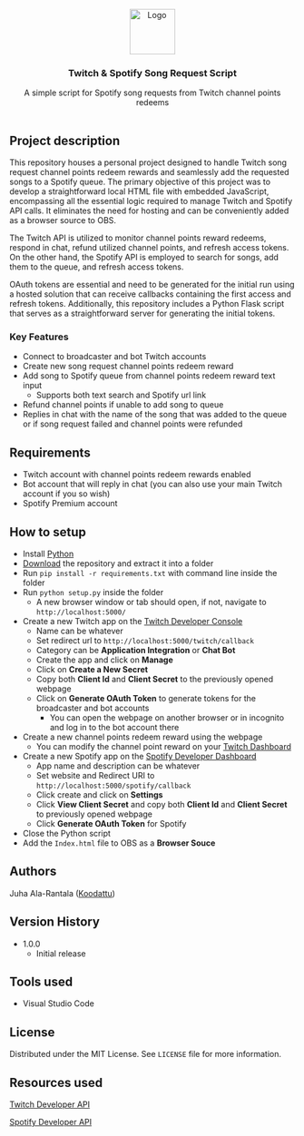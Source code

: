 <div align="center">
    <br />
    <img src="https://i.imgur.com/5CMSS48.png" alt="Logo" width="80" height="80">

  <h3 align="center">Twitch & Spotify Song Request Script</h3>

  <p align="center">
   A simple script for Spotify song requests from Twitch channel points redeems 
    <br />
    <br />
  </p>
</div>

## Project description

This repository houses a personal project designed to handle Twitch song request channel points redeem rewards and seamlessly add the requested songs to a Spotify queue. The primary objective of this project was to develop a straightforward local HTML file with embedded JavaScript, encompassing all the essential logic required to manage Twitch and Spotify API calls. It eliminates the need for hosting and can be conveniently added as a browser source to OBS.

The Twitch API is utilized to monitor channel points reward redeems, respond in chat, refund utilized channel points, and refresh access tokens. On the other hand, the Spotify API is employed to search for songs, add them to the queue, and refresh access tokens.

OAuth tokens are essential and need to be generated for the initial run using a hosted solution that can receive callbacks containing the first access and refresh tokens. Additionally, this repository includes a Python Flask script that serves as a straightforward server for generating the initial tokens.

### Key Features
* Connect to broadcaster and bot Twitch accounts
* Create new song request channel points redeem reward
* Add song to Spotify queue from channel points redeem reward text input
  * Supports both text search and Spotify url link 
* Refund channel points if unable to add song to queue
* Replies in chat with the name of the song that was added to the queue or if song request failed and channel points were refunded

## Requirements

* Twitch account with channel points redeem rewards enabled
* Bot account that will reply in chat (you can also use your main Twitch account if you so wish)
* Spotify Premium account

## How to setup

* Install [Python](https://www.python.org/downloads/)
* [Download](https://github.com/Koodattu/twitch-spotify-song-request/archive/refs/heads/main.zip) the repository and extract it into a folder
* Run `pip install -r requirements.txt` with command line inside the folder
* Run `python setup.py` inside the folder
  * A new browser window or tab should open, if not, navigate to `http://localhost:5000/`
* Create a new Twitch app on the [Twitch Developer Console](https://dev.twitch.tv/console)
  * Name can be whatever
  * Set redirect url to `http://localhost:5000/twitch/callback`
  * Category can be **Application Integration** or **Chat Bot**
  * Create the app and click on **Manage**
  * Click on **Create a New Secret**
  * Copy both **Client Id** and **Client Secret** to the previously opened webpage
  * Click on **Generate OAuth Token** to generate tokens for the broadcaster and bot accounts
    * You can open the webpage on another browser or in incognito and log in to the bot account there
* Create a new channel points redeem reward using the webpage
  * You can modify the channel point reward on your [Twitch Dashboard](https://dashboard.twitch.tv/u/vaarattu/viewer-rewards/channel-points/rewards)
* Create a new Spotify app on the [Spotify Developer Dashboard](https://developer.spotify.com/dashboard)
  * App name and description can be whatever
  * Set website and Redirect URI to `http://localhost:5000/spotify/callback`
  * Click create and click on **Settings**
  * Click **View Client Secret** and copy both **Client Id** and **Client Secret** to previously opened webpage
  * Click **Generate OAuth Token** for Spotify
* Close the Python script
* Add the `Index.html` file to OBS as a **Browser Souce**

## Authors

Juha Ala-Rantala ([Koodattu](https://github.com/Koodattu/))

## Version History

* 1.0.0
    * Initial release

## Tools used

* Visual Studio Code

## License

Distributed under the MIT License. See `LICENSE` file for more information.

## Resources used

[Twitch Developer API](https://dev.twitch.tv/docs/api/)

[Spotify Developer API](https://developer.spotify.com/documentation/web-api)
